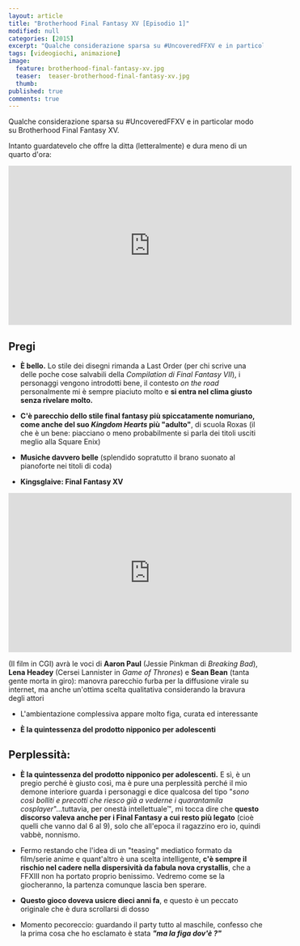 ```yaml
---
layout: article
title: "Brotherhood Final Fantasy XV [Episodio 1]"
modified: null
categories: [2015]
excerpt: "Qualche considerazione sparsa su #UncoveredFFXV e in particolar modo su Brotherhood Final Fantasy XV"
tags: [videogiochi, animazione]
image: 
  feature: brotherhood-final-fantasy-xv.jpg
  teaser:  teaser-brotherhood-final-fantasy-xv.jpg
  thumb: 
published: true
comments: true
---
```


Qualche considerazione sparsa su #UncoveredFFXV e in particolar modo su Brotherhood Final Fantasy XV.

Intanto guardatevelo che offre la ditta (letteralmente) e dura meno di un quarto d'ora:

<iframe width="560" height="315" src="https://www.youtube.com/embed/fsVhwsUFaDE" frameborder="0" allowfullscreen></iframe>

## Pregi

- **È bello.** Lo stile dei disegni rimanda a Last Order (per chi scrive una delle poche cose salvabili della _Compilation di Final Fantasy VII_), i personaggi vengono introdotti bene, il contesto _on the road_ personalmente mi è sempre piaciuto molto e **si entra nel clima giusto senza rivelare molto.**

- **C'è parecchio dello stile final fantasy più spiccatamente nomuriano, come anche del suo _Kingdom Hearts_ più "adulto"**, di scuola Roxas (il che è un bene: piacciano o meno probabilmente si parla dei titoli usciti meglio alla Square Enix)

- **Musiche davvero belle** (splendido sopratutto il brano suonato al pianoforte nei titoli di coda)

- **Kingsglaive: Final Fantasy XV** 

<iframe width="560" height="315" src="https://www.youtube.com/embed/iP8EgMUVmwk" frameborder="0" allowfullscreen></iframe>

(Il film in CGI) avrà le voci di **Aaron Paul** (Jessie Pinkman di _Breaking Bad_), **Lena Headey** (Cersei Lannister in _Game of Thrones_) e **Sean Bean** (tanta gente morta in giro): manovra parecchio furba per la diffusione virale su internet, ma anche un'ottima scelta qualitativa considerando la bravura degli attori

- L'ambientazione complessiva appare molto figa, curata ed interessante

- **È la quintessenza del prodotto nipponico per adolescenti**

## Perplessità:

- **È la quintessenza del prodotto nipponico per adolescenti.** 
E sì, è un pregio perché è giusto così, ma è pure una perplessità perché il mio demone interiore guarda i personaggi e dice qualcosa del tipo "_sono così bolliti e precotti che riesco già a vederne i quarantamila cosplayer_"...tuttavia, per onestà intellettuale™, mi tocca dire che **questo discorso valeva anche per i Final Fantasy a cui resto più legato** (cioè quelli che vanno dal 6 al 9), solo che all'epoca il ragazzino ero io, quindi vabbè, nonnismo.

- Fermo restando che l'idea di un "teasing" mediatico formato da film/serie anime e quant'altro è una scelta intelligente, **c'è sempre il rischio nel cadere nella dispersività da fabula nova crystallis**, che a FFXIII non ha portato proprio benissimo. Vedremo come se la giocheranno, la partenza comunque lascia ben sperare.

- **Questo gioco doveva usicre dieci anni fa**, e questo è un peccato originale che è dura scrollarsi di dosso

- Momento pecoreccio: guardando il party tutto al maschile, confesso che la prima cosa che ho esclamato è stata **_"ma la figa dov'è ?"_**